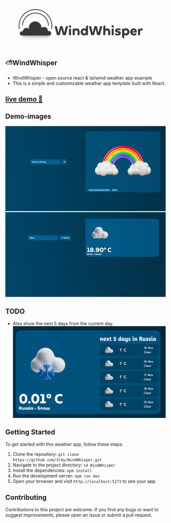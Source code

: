 ![logo](https://github.com/3r4y/WindWhisper/blob/main/asset/image.jpg?raw=true)

## ⛅WindWhisper
- WindWhisper - open source react & tailwind weather app example 
- This is a simple and customizable weather app template built with React.

 ##  [live demo 🥰](https://wind-whisper.vercel.app/)

## Demo-images

![screenshot](https://github.com/3r4y/WindWhisper/blob/main/asset/image3.png?raw=true)
![screenshot2](https://github.com/3r4y/WindWhisper/blob/main/asset/image4.png?raw=true)

## TODO

- Also show the next 5 days from the current day.
![TODOImage](https://github.com/3r4y/WindWhisper/blob/main/asset/image2.png?raw=true)

## Getting Started

To get started with this weather app, follow these steps:

1. Clone the repository: `git clone https://github.com/3r4y/WindWhisper.git`
2. Navigate to the project directory: `cd WindWhisper`
3. Install the dependencies: `npm install`
4. Run the development server: `npm run dev`
5. Open your browser and visit `http://localhost:5173` to see your app.


## Contributing

Contributions to this project are welcome. If you find any bugs or want to suggest improvements, please open an issue or submit a pull request.
